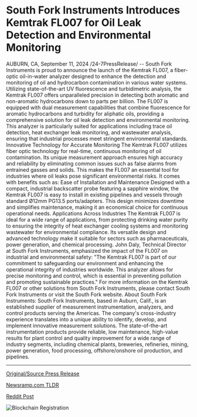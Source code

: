 # South Fork Instruments Introduces Kemtrak FL007 for Oil Leak Detection and Environmental Monitoring

AUBURN, CA, September 11, 2024 /24-7PressRelease/ -- South Fork Instruments is proud to announce the launch of the Kemtrak FL007, a fiber-optic oil-in-water analyzer designed to enhance the detection and monitoring of oil and hydrocarbon contamination in various water systems. Utilizing state-of-the-art UV fluorescence and turbidimetric analysis, the Kemtrak FL007 offers unparalleled precision in detecting both aromatic and non-aromatic hydrocarbons down to parts per billion.  The FL007 is equipped with dual measurement capabilities that combine fluorescence for aromatic hydrocarbons and turbidity for aliphatic oils, providing a comprehensive solution for oil leak detection and environmental monitoring. This analyzer is particularly suited for applications including trace oil detection, heat exchanger leak monitoring, and wastewater analysis, ensuring that industrial processes meet stringent environmental standards.  Innovative Technology for Accurate Monitoring  The Kemtrak FL007 utilizes fiber optic technology for real-time, continuous monitoring of oil contamination. Its unique measurement approach ensures high accuracy and reliability by eliminating common issues such as false alarms from entrained gasses and solids. This makes the FL007 an essential tool for industries where oil leaks pose significant environmental risks. It comes with benefits such as:  Ease of Installation and Maintenance  Designed with a compact, industrial backscatter probe featuring a sapphire window, the Kemtrak FL007 is easy to install in existing pipelines and vessels through standard Ø12mm PG13.5 ports/adapters. This design minimizes downtime and simplifies maintenance, making it an economical choice for continuous operational needs.  Applications Across Industries  The Kemtrak FL007 is ideal for a wide range of applications, from protecting drinking water purity to ensuring the integrity of heat exchanger cooling systems and monitoring wastewater for environmental compliance. Its versatile design and advanced technology make it suitable for sectors such as pharmaceuticals, power generation, and chemical processing.  John Daly, Technical Director at South Fork Instruments, emphasized the impact of the FL007 on industrial and environmental safety: "The Kemtrak FL007 is part of our commitment to safeguarding our environment and enhancing the operational integrity of industries worldwide. This analyzer allows for precise monitoring and control, which is essential in preventing pollution and promoting sustainable practices."  For more information on the Kemtrak FL007 or other solutions from South Fork Instruments, please contact South Fork Instruments or visit the South Fork website.  About South Fork Instruments: South Fork Instruments, based in Auburn, Calif., is an established supplier of measurement instrumentation, analyzers, and control products serving the Americas. The company's cross-industry experience translates into a unique ability to identify, develop, and implement innovative measurement solutions. The state-of-the-art instrumentation products provide reliable, low maintenance, high-value results for plant control and quality improvement for a wide range of industry segments, including chemical plants, breweries, refineries, mining, power generation, food processing, offshore/onshore oil production, and pipelines. 

---

[Original/Source Press Release](https://www.24-7pressrelease.com/press-release/514191/south-fork-instruments-introduces-kemtrak-fl007-for-oil-leak-detection-and-environmental-monitoring)
                    

[Newsramp.com TLDR](None) 



[Reddit Post](https://www.reddit.com/r/Energy_Climate_News/comments/1fe477o/south_fork_instruments_launches_kemtrak_fl007/) 



![Blockchain Registration](https://cdn.newsramp.app/24-7PressRelease/qrcode/249/11/riceZpHQ.webp)